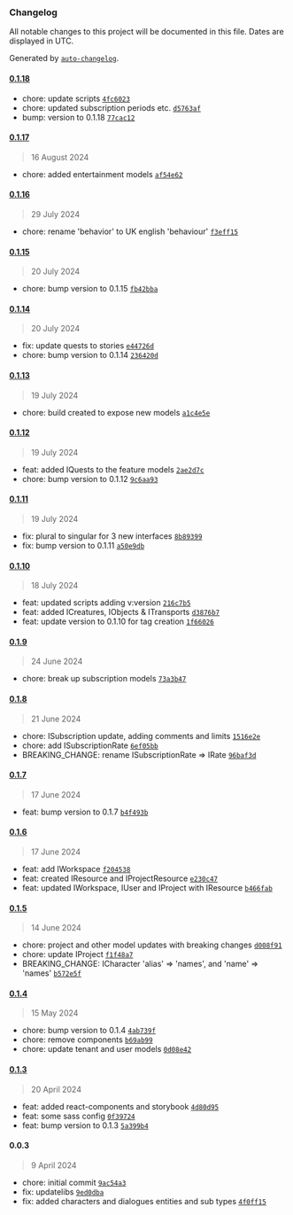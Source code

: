 ### Changelog

All notable changes to this project will be documented in this file. Dates are displayed in UTC.

Generated by [`auto-changelog`](https://github.com/CookPete/auto-changelog).

#### [0.1.18](https://github.com/bilo-io/vision-core/compare/0.1.17...0.1.18)

- chore: update scripts [`4fc6023`](https://github.com/bilo-io/vision-core/commit/4fc6023d4cd21f8fe358612a6cee955468031cd8)
- chore: updated subscription periods etc. [`d5763af`](https://github.com/bilo-io/vision-core/commit/d5763af5720c812a722b44002bac29f50be53143)
- bump: version to 0.1.18 [`77cac12`](https://github.com/bilo-io/vision-core/commit/77cac1209b95c0110a55f0f6636744191b914008)

#### [0.1.17](https://github.com/bilo-io/vision-core/compare/0.1.16...0.1.17)

> 16 August 2024

- chore: added entertainment models [`af54e62`](https://github.com/bilo-io/vision-core/commit/af54e62678c4da6dafe95b7e8bdbc679282498fe)

#### [0.1.16](https://github.com/bilo-io/vision-core/compare/0.1.15...0.1.16)

> 29 July 2024

- chore: rename 'behavior' to UK english 'behaviour' [`f3eff15`](https://github.com/bilo-io/vision-core/commit/f3eff1539f66f3ef035f60914db1aec925f32143)

#### [0.1.15](https://github.com/bilo-io/vision-core/compare/0.1.14...0.1.15)

> 20 July 2024

- chore: bump version to 0.1.15 [`fb42bba`](https://github.com/bilo-io/vision-core/commit/fb42bba1434a812d0e37b6ae23445833763acd14)

#### [0.1.14](https://github.com/bilo-io/vision-core/compare/0.1.13...0.1.14)

> 20 July 2024

- fix: update quests to stories [`e44726d`](https://github.com/bilo-io/vision-core/commit/e44726dbb3fbb438447e8c656c4a1c86424041f1)
- chore: bump version to 0.1.14 [`236420d`](https://github.com/bilo-io/vision-core/commit/236420d2ba9df70402c7f5fc554813d33ff8b9f5)

#### [0.1.13](https://github.com/bilo-io/vision-core/compare/0.1.12...0.1.13)

> 19 July 2024

- chore: build created to expose new models [`a1c4e5e`](https://github.com/bilo-io/vision-core/commit/a1c4e5e2aa66a0b27bc95828ab958484d1049845)

#### [0.1.12](https://github.com/bilo-io/vision-core/compare/0.1.11...0.1.12)

> 19 July 2024

- feat: added IQuests to the feature models [`2ae2d7c`](https://github.com/bilo-io/vision-core/commit/2ae2d7c6836b6e4932d9f05d9713e7f5cb35be8f)
- chore: bump version to 0.1.12 [`9c6aa93`](https://github.com/bilo-io/vision-core/commit/9c6aa93c1f9065acabf4dcaa76d8d87782226cb7)

#### [0.1.11](https://github.com/bilo-io/vision-core/compare/0.1.10...0.1.11)

> 19 July 2024

- fix: plural to singular for 3 new interfaces [`8b89399`](https://github.com/bilo-io/vision-core/commit/8b893996a1f19e5ff44fec2c5cae5468f4fc6ad6)
- fix: bump version to 0.1.11 [`a50e9db`](https://github.com/bilo-io/vision-core/commit/a50e9dbc9b2d6aae15c2c8389d11af8f82b8a52d)

#### [0.1.10](https://github.com/bilo-io/vision-core/compare/0.1.9...0.1.10)

> 18 July 2024

- feat: updated scripts adding v:version [`216c7b5`](https://github.com/bilo-io/vision-core/commit/216c7b564dc23e239002ecae5d569aaf6e0a4f16)
- feat: added ICreatures, IObjects & ITransports [`d3876b7`](https://github.com/bilo-io/vision-core/commit/d3876b783ff77ed91e89fe608bd129c3b9a15f47)
- feat: update version to 0.1.10 for tag creation [`1f66026`](https://github.com/bilo-io/vision-core/commit/1f660261438f611fccdf7308b855f1046ef55331)

#### [0.1.9](https://github.com/bilo-io/vision-core/compare/0.1.8...0.1.9)

> 24 June 2024

- chore: break up subscription models [`73a3b47`](https://github.com/bilo-io/vision-core/commit/73a3b47e4ec52550126d87d2430d31b86a696f6c)

#### [0.1.8](https://github.com/bilo-io/vision-core/compare/0.1.7...0.1.8)

> 21 June 2024

- chore: ISubscription update, adding comments and limits [`1516e2e`](https://github.com/bilo-io/vision-core/commit/1516e2e0480f94d0ea91afb7496205caf9ff8e88)
- chore: add ISubscriptionRate [`6ef05bb`](https://github.com/bilo-io/vision-core/commit/6ef05bb0c3e75cf1a6b90378c3d01acc3fd142cd)
- BREAKING_CHANGE: rename ISubscriptionRate =&gt; IRate [`96baf3d`](https://github.com/bilo-io/vision-core/commit/96baf3d78b8f8342facc99e7eb39ed4b36af1584)

#### [0.1.7](https://github.com/bilo-io/vision-core/compare/0.1.6...0.1.7)

> 17 June 2024

- feat: bump version to 0.1.7 [`b4f493b`](https://github.com/bilo-io/vision-core/commit/b4f493b5f70a8e0c2b631601ccab8207a5f843dd)

#### [0.1.6](https://github.com/bilo-io/vision-core/compare/0.1.5...0.1.6)

> 17 June 2024

- feat: add IWorkspace [`f204538`](https://github.com/bilo-io/vision-core/commit/f20453897892101454574347fe1607e74e403c8c)
- feat: created IResource and IProjectResource [`e230c47`](https://github.com/bilo-io/vision-core/commit/e230c47502f6f07efdb750274dc56f72fadc690d)
- feat: updated IWorkspace, IUser and IProject with IResource [`b466fab`](https://github.com/bilo-io/vision-core/commit/b466fabfcf53caa49db56cb306bcb0e23bd9a3cc)

#### [0.1.5](https://github.com/bilo-io/vision-core/compare/0.1.4...0.1.5)

> 14 June 2024

- chore: project and other model updates with breaking changes [`d008f91`](https://github.com/bilo-io/vision-core/commit/d008f91f21f0b7e81d69b4f55dfbedd6bad906f3)
- chore: update IProject [`f1f48a7`](https://github.com/bilo-io/vision-core/commit/f1f48a7b4300d6bb62c840036acc17791cd56995)
- BREAKING_CHANGE: ICharacter 'alias' =&gt; 'names', and 'name' =&gt; 'names' [`b572e5f`](https://github.com/bilo-io/vision-core/commit/b572e5f785ff4158ade574814984f459ad2d5b7b)

#### [0.1.4](https://github.com/bilo-io/vision-core/compare/0.1.3...0.1.4)

> 15 May 2024

- chore: bump version to 0.1.4 [`4ab739f`](https://github.com/bilo-io/vision-core/commit/4ab739ff7ce436e0dafc50f5a162a4b70d48ed21)
- chore: remove  components [`b69ab99`](https://github.com/bilo-io/vision-core/commit/b69ab99ca12a80f5e9c3899ee0fba8dbc5e3e3e5)
- chore: update tenant and user models [`0d08e42`](https://github.com/bilo-io/vision-core/commit/0d08e42c6c01a610f8d4a8f945f7dd9505631b28)

#### [0.1.3](https://github.com/bilo-io/vision-core/compare/0.0.3...0.1.3)

> 20 April 2024

- feat: added react-components and storybook [`4d80d95`](https://github.com/bilo-io/vision-core/commit/4d80d95c14814b7e2883fdfcefb8d7d845066032)
- feat: some sass config [`0f39724`](https://github.com/bilo-io/vision-core/commit/0f39724e51960b1bf230b13da94f1c6bdcfd2aa6)
- feat: bump version to 0.1.3 [`5a399b4`](https://github.com/bilo-io/vision-core/commit/5a399b49ffe05359e92440b190b12fc279505ab7)

#### 0.0.3

> 9 April 2024

- chore: initial commit [`9ac54a3`](https://github.com/bilo-io/vision-core/commit/9ac54a31dcba0990fc8a1560d8d5972246a539ea)
- fix: updatelibs [`9ed0dba`](https://github.com/bilo-io/vision-core/commit/9ed0dbac341af874452ab1428c52f19c5b384ead)
- fix: added characters and dialogues entities and sub types [`4f0ff15`](https://github.com/bilo-io/vision-core/commit/4f0ff15187bdd159227557075355442b4c983e7f)
